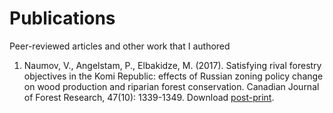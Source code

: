 # Publications
Peer-reviewed articles and other work that I authored

1. Naumov, V., Angelstam, P., Elbakidze, M. (2017). Satisfying rival forestry objectives in the Komi Republic: effects of Russian zoning policy change on wood production and riparian forest conservation. Canadian Journal of Forest Research, 47(10): 1339-1349. Download [post-print](https://github.com/naumov-vladimir/Publications/blob/master/Naumov%20Angelstam%20Elbakidze%20-%20Satisfying%20rival%20forestry%20objectives%20in%20the%20Komi%20Republic.pdf).
